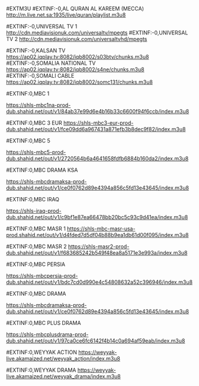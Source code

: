 
#EXTM3U
#EXTINF:-0,AL QURAN AL KAREEM (MECCA)
http://m.live.net.sa:1935/live/quran/playlist.m3u8

#EXTINF:-0,UNIVERSAL TV 1
http://cdn.mediavisionuk.com/universaltv/mpegts
#EXTINF:-0,UNIVERSAL TV 2
http://cdn.mediavisionuk.com/universaltvhd/mpegts

#EXTINF:-0,KALSAN TV
https://ap02.iqplay.tv:8082/iqb8002/s03btv/chunks.m3u8
#EXTINF:-0,SOMALIA NATIONAL TV
https://ap02.iqplay.tv:8082/iqb8002/s4ne/chunks.m3u8
#EXTINF:-0,SOMALI CABLE
https://ap02.iqplay.tv:8082/iqb8002/somc131/chunks.m3u8

#EXTINF:0,MBC 1 

https://shls-mbc1na-prod-dub.shahid.net/out/v1/84ab37e99d6e4b16b33c6600f94f6ccb/index.m3u8

#EXTINF:0,MBC 3 EUR
https://shls-mbc3-eur-prod-dub.shahid.net/out/v1/fce09dd6a967431a871efb3b8dec9f82/index.m3u8

#EXTINF:0,MBC 5

https://shls-mbc5-prod-dub.shahid.net/out/v1/2720564b6a4641658fdfb6884b160da2/index.m3u8

#EXTINF:0,MBC DRAMA KSA

https://shls-mbcdramaksa-prod-dub.shahid.net/out/v1/ce0f0762d89e4394a856c5fd13e43645/index.m3u8

#EXTINF:0,MBC IRAQ

https://shls-iraq-prod-dub.shahid.net/out/v1/c9bf1e87ea66478bb20bc5c93c9d41ea/index.m3u8

#EXTINF:0,MBC MASR 1
https://shls-mbc-masr-usa-prod.shahid.net/out/v1/d4fded7d5df04b88b9ea1db61d00f095/index.m3u8

#EXTINF:0,MBC MASR 2
https://shls-masr2-prod-dub.shahid.net/out/v1/f683685242b549f48ea8a5171e3e993a/index.m3u8

#EXTINF:0,MBC PERSIA

https://shls-mbcpersia-prod-dub.shahid.net/out/v1/bdc7cd0d990e4c54808632a52c396946/index.m3u8

#EXTINF:0,MBC DRAMA

https://shls-mbcdramaksa-prod-dub.shahid.net/out/v1/ce0f0762d89e4394a856c5fd13e43645/index.m3u8

#EXTINF:0,MBC PLUS DRAMA

https://shls-mbcplusdrama-prod-dub.shahid.net/out/v1/97ca0ce6fc6142f4b14c0a694af59eab/index.m3u8


#EXTINF:0,WEYYAK ACTION
https://weyyak-live.akamaized.net/weyyak_action/index.m3u8

#EXTINF:0,WEYYAK DRAMA
https://weyyak-live.akamaized.net/weyyak_drama/index.m3u8

